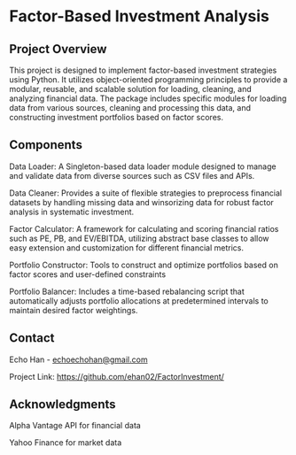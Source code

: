 # Factor-Based Investment Analysis

## Project Overview

This project is designed to implement factor-based investment strategies using Python.  It utilizes object-oriented programming principles to provide a modular, reusable, and scalable solution for loading, cleaning, and analyzing financial data. The package includes specific modules for loading data from various sources, cleaning and processing this data, and constructing investment portfolios based on factor scores.

## Components

Data Loader: A Singleton-based data loader module designed to manage and validate data from diverse sources such as CSV files and APIs.

Data Cleaner: Provides a suite of flexible strategies to preprocess financial datasets by handling missing data and winsorizing data for robust factor analysis in systematic investment.

Factor Calculator: A framework for calculating and scoring financial ratios such as PE, PB, and EV/EBITDA, utilizing abstract base classes to allow easy extension and customization for different financial metrics.

Portfolio Constructor: Tools to construct and optimize portfolios based on factor scores and user-defined constraints

Portfolio Balancer: Includes a time-based rebalancing script that automatically adjusts portfolio allocations at predetermined intervals to maintain desired factor weightings.

## Contact

Echo Han - echoechohan@gmail.com

Project Link: https://github.com/ehan02/FactorInvestment/

## Acknowledgments

Alpha Vantage API for financial data

Yahoo Finance for market data